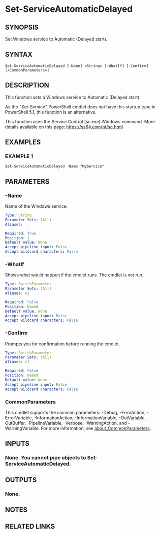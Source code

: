﻿---
external help file: GenericPSModule-help.xml
Module Name: GenericPSModule
online version:
schema: 2.0.0
---

# Set-ServiceAutomaticDelayed

## SYNOPSIS
Set Windows service to Automatic (Delayed start).

## SYNTAX

```
Set-ServiceAutomaticDelayed [-Name] <String> [-WhatIf] [-Confirm] [<CommonParameters>]
```

## DESCRIPTION
This function sets a Windows service to Automatic (Delayed start).

As the "Set-Service" PowerShell cmdlet does not have this startup
type in PowerShell 5.1, this function is an alternative.

This function uses the Service Control (sc.exe) Windows command.
More details available on this page: https://ss64.com/nt/sc.html

## EXAMPLES

### EXAMPLE 1
```
Set-ServiceAutomaticDelayed -Name "MyService"
```

## PARAMETERS

### -Name
Name of the Windows service.

```yaml
Type: String
Parameter Sets: (All)
Aliases:

Required: True
Position: 1
Default value: None
Accept pipeline input: False
Accept wildcard characters: False
```

### -WhatIf
Shows what would happen if the cmdlet runs.
The cmdlet is not run.

```yaml
Type: SwitchParameter
Parameter Sets: (All)
Aliases: wi

Required: False
Position: Named
Default value: None
Accept pipeline input: False
Accept wildcard characters: False
```

### -Confirm
Prompts you for confirmation before running the cmdlet.

```yaml
Type: SwitchParameter
Parameter Sets: (All)
Aliases: cf

Required: False
Position: Named
Default value: None
Accept pipeline input: False
Accept wildcard characters: False
```

### CommonParameters
This cmdlet supports the common parameters: -Debug, -ErrorAction, -ErrorVariable, -InformationAction, -InformationVariable, -OutVariable, -OutBuffer, -PipelineVariable, -Verbose, -WarningAction, and -WarningVariable. For more information, see [about_CommonParameters](http://go.microsoft.com/fwlink/?LinkID=113216).

## INPUTS

### None. You cannot pipe objects to Set-ServiceAutomaticDelayed.
## OUTPUTS

### None.
## NOTES

## RELATED LINKS
